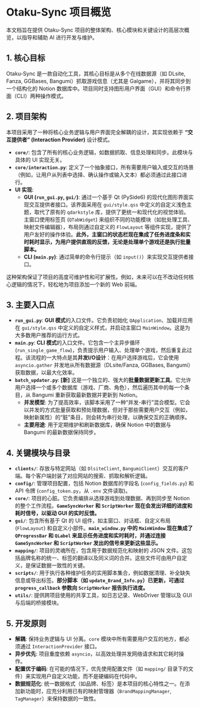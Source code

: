 # Otaku-Sync 项目概览

本文档旨在提供 Otaku-Sync 项目的整体架构、核心模块和关键设计的高层次概览，以指导和辅助 AI 进行开发与维护。

## 1. 核心目标

Otaku-Sync 是一款自动化工具，其核心目标是从多个在线数据源（如 DLsite, Fanza, GGBases, Bangumi）抓取游戏信息（尤其是 Galgame），并将其同步到一个结构化的 Notion 数据库中。项目同时支持图形用户界面（GUI）和命令行界面（CLI）两种操作模式。

## 2. 项目架构

本项目采用了一种将核心业务逻辑与用户界面完全解耦的设计，其实现依赖于 **“交互提供者” (Interaction Provider)** 设计模式。

- **`core/`**: 包含了所有的核心业务逻辑，如数据抓取、信息处理和同步。此模块与具体的 UI 实现无关。
- **`core/interaction.py`**: 定义了一个抽象接口，所有需要用户输入或交互的场景（例如，让用户从列表中选择、确认操作或输入文本）都必须通过此接口进行。
- **UI 实现**:
    - **GUI (`run_gui.py`, `gui/`)**: 通过一个基于 Qt (PySide6) 的现代化图形界面实现交互提供者接口。该界面采用在 `gui/style.qss` 中定义的自定义浅色主题，取代了原有的 `qdarkstyle` 库，提供了更统一和现代化的视觉体验。主窗口使用标签页 (`QTabWidget`) 来组织不同的功能模块（如批处理工具、映射文件编辑器），布局则通过自定义的 `FlowLayout` 等组件实现，提供了用户友好的操作体验。**此外，主窗口的状态栏现在集成了任务进度条和实时耗时显示，为用户提供直观的反馈，无论是处理单个游戏还是执行批量脚本。**
    - **CLI (`main.py`)**: 通过简单的命令行提示（如 `input()`）来实现交互提供者接口。

这种架构保证了项目的高度可维护性和可扩展性。例如，未来可以在不改动任何核心逻辑的情况下，轻松地为项目添加一个新的 Web 前端。

## 3. 主要入口点

- **`run_gui.py`**: **GUI 模式**的入口文件。它负责初始化 `QApplication`、加载并应用在 `gui/style.qss` 中定义的自定义样式，并启动主窗口 `MainWindow`。这是为大多数用户推荐的运行方式。
- **`main.py`**: **CLI 模式**的入口文件。它包含一个主异步循环 (`run_single_game_flow`)，负责提示用户输入、处理单个游戏，然后重复此过程。该流程的一大特点是其**并发I/O设计**：在用户选择游戏后，它会使用 `asyncio.gather` 并发地从所有数据源（DLsite/Fanza, GGBases, Bangumi）获取数据，以最大化效率。
- **`batch_updater.py`**: **[新]** 这是一个独立的、强大的**批量数据更新工具**。它允许用户选择一个或多个数据库（游戏、厂商、角色），然后遍历其中的每一个条目，从 Bangumi 重新获取最新数据并更新到 Notion。
    - **并发模型**: 为了提高效率，该脚本采用了一种“并发-串行”混合模型。它会以并发的方式批量获取和预处理数据，但对于那些需要用户交互（例如，映射新属性）的“脏”条目，则会转为串行处理，以确保交互的正确顺序。
    - **主要用途**: 用于定期维护和刷新数据库，确保 Notion 中的数据与 Bangumi 的最新数据保持同步。

## 4. 关键模块与目录

- **`clients/`**: 存放与特定网站（如 `DlsiteClient`, `BangumiClient`）交互的客户端。每个客户端封装了对应网站的搜索、抓取和解析逻辑。
- **`config/`**: 管理项目配置，包括 Notion 数据库的字段名 (`config_fields.py`) 和 API 令牌 (`config_token.py`，从 `.env` 文件读取)。
- **`core/`**: 项目的心脏。它负责编排从选择游戏到处理数据、再到同步至 Notion 的整个工作流程。**`GameSyncWorker` 和 `ScriptWorker` 现在会发出详细的进度和耗时信号，以驱动 GUI 的实时反馈。**
- **`gui/`**: 包含所有基于 Qt 的 UI 组件，如主窗口、对话框、自定义布局 (`FlowLayout`) 和自定义小部件。**`main_window.py` 中的 `MainWindow` 现在集成了 `QProgressBar` 和 `QLabel` 来显示任务进度和实时耗时，并通过连接 `GameSyncWorker` 和 `ScriptWorker` 发出的信号来更新这些显示。**
- **`mapping/`**: 项目的灵魂所在，包含用于数据规范化和映射的 JSON 文件。这包括品牌名称的统一、标签的翻译以及同义词的合并。这些文件可由用户自定义，是保证数据一致性的关键。
- **`scripts/`**: 用于执行各种维护任务的实用脚本集合，例如数据清理、补全缺失信息或导出标签。**部分脚本（如 `update_Brand_Info.py`）已更新，可通过 `progress_callback` 参数向 `ScriptWorker` 报告执行进度。**
- **`utils/`**: 提供跨项目使用的共享工具，如日志记录、WebDriver 管理以及 GUI 与后端的桥接模块。

## 5. 开发原则

- **解耦**: 保持业务逻辑与 UI 分离。`core` 模块中所有需要用户交互的地方，都必须通过 `InteractionProvider` 接口。
- **异步优先**: 项目重度依赖 `asyncio`，以高效处理并发网络请求和其它耗时操作。
- **配置优于编码**: 在可能的情况下，优先使用配置文件（如 `mapping/` 目录下的文件）来实现用户自定义功能，而不是硬编码在代码中。
- **数据规范化**: 统一数据格式（如品牌、标签）是本项目的核心特性之一。在添加新功能时，应充分利用已有的映射管理器（`BrandMappingManager`, `TagManager`）来保持数据的一致性。